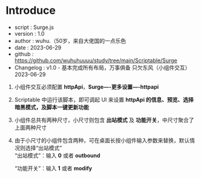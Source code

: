 # Introduce

 * script     : Surge.js
 * version    : 1.0
 * author     : wuhu.（50岁，来自大佬国的一点乐色
 * date       : 2023-06-29
 * github     : https://github.com/wuhuhuuuu/study/tree/main/Scriptable/Surge
 * Changelog  : v1.0 - 基本完成所有布局，万事俱备 只欠东风（小组件交互）2023-06-29
1. 小组件交互必须配置 **httpApi**，**Surge—-更多设置—-httpapi**
2. Scriptable 中运行该脚本，即可调起 UI 来设置 **httpApi 的信息、预览、选择暗黑模式，及脚本一键更新功能**
3. 小组件总共有两种尺寸，小尺寸则包含 **出站模式** 及 **功能开关**，中尺寸聚合了上面两种尺寸
4. 由于小尺寸的小组件包含两种，可在桌面长按小组件输入参数来替换，默认情况则选择“出站模式”  
   “出站模式”：输入 **0** 或者 **outbound**  
   
   “功能开关”：输入 **1** 或者 **modify**